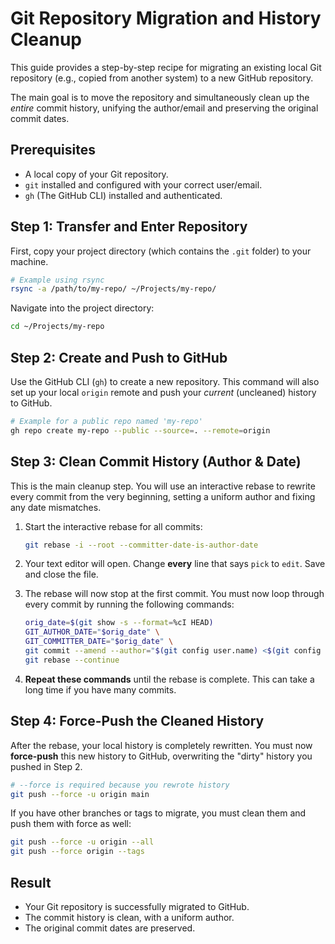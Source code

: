 # Git Repository Migration and History Cleanup

This guide provides a step-by-step recipe for migrating an existing local Git repository (e.g., copied from another system) to a new GitHub repository.

The main goal is to move the repository and simultaneously clean up the *entire* commit history, unifying the author/email and preserving the original commit dates.

## Prerequisites

* A local copy of your Git repository.
* `git` installed and configured with your correct user/email.
* `gh` (The GitHub CLI) installed and authenticated.

## Step 1: Transfer and Enter Repository

First, copy your project directory (which contains the `.git` folder) to your machine.

```bash
# Example using rsync
rsync -a /path/to/my-repo/ ~/Projects/my-repo/
````

Navigate into the project directory:

```bash
cd ~/Projects/my-repo
```

## Step 2: Create and Push to GitHub

Use the GitHub CLI (`gh`) to create a new repository. This command will also set up your local `origin` remote and push your *current* (uncleaned) history to GitHub.

```bash
# Example for a public repo named 'my-repo'
gh repo create my-repo --public --source=. --remote=origin
```

## Step 3: Clean Commit History (Author & Date)

This is the main cleanup step. You will use an interactive rebase to rewrite every commit from the very beginning, setting a uniform author and fixing any date mismatches.

1.  Start the interactive rebase for all commits:

    ```bash
    git rebase -i --root --committer-date-is-author-date
    ```

2.  Your text editor will open. Change **every** line that says `pick` to `edit`. Save and close the file.

3.  The rebase will now stop at the first commit. You must now loop through every commit by running the following commands:

    ```bash
    orig_date=$(git show -s --format=%cI HEAD)
    GIT_AUTHOR_DATE="$orig_date" \
    GIT_COMMITTER_DATE="$orig_date" \
    git commit --amend --author="$(git config user.name) <$(git config user.email)>" --no-edit
    git rebase --continue
    ```

4.  **Repeat these commands** until the rebase is complete. This can take a long time if you have many commits.

## Step 4: Force-Push the Cleaned History

After the rebase, your local history is completely rewritten. You must now **force-push** this new history to GitHub, overwriting the "dirty" history you pushed in Step 2.

```bash
# --force is required because you rewrote history
git push --force -u origin main
```

If you have other branches or tags to migrate, you must clean them and push them with force as well:

```bash
git push --force -u origin --all
git push --force origin --tags
```

## Result

  * Your Git repository is successfully migrated to GitHub.
  * The commit history is clean, with a uniform author.
  * The original commit dates are preserved.